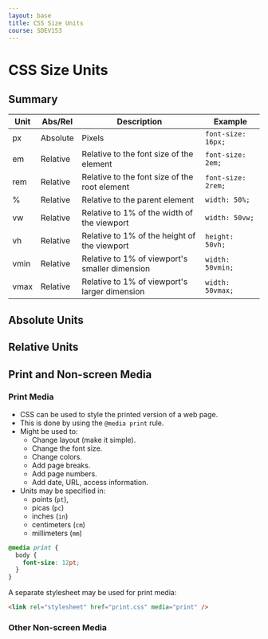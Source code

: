 ```yaml
---
layout: base
title: CSS Size Units
course: SDEV153
---
```


# CSS Size Units

## Summary

| Unit | Abs/Rel  | Description                                    | Example            |
| ---- | -------- | ---------------------------------------------- | ------------------ |
| px   | Absolute | Pixels                                         | `font-size: 16px;` |
| em   | Relative | Relative to the font size of the element       | `font-size: 2em;`  |
| rem  | Relative | Relative to the font size of the root element  | `font-size: 2rem;` |
| %    | Relative | Relative to the parent element                 | `width: 50%;`      |
| vw   | Relative | Relative to 1% of the width of the viewport    | `width: 50vw;`     |
| vh   | Relative | Relative to 1% of the height of the viewport   | `height: 50vh;`    |
| vmin | Relative | Relative to 1% of viewport's smaller dimension | `width: 50vmin;`   |
| vmax | Relative | Relative to 1% of viewport's larger dimension  | `width: 50vmax;`   |

## Absolute Units

## Relative Units

## Print and Non-screen Media

### Print Media

- CSS can be used to style the printed version of a web page.
- This is done by using the `@media print` rule.
- Might be used to:
  - Change layout (make it simple).
  - Change the font size.
  - Change colors.
  - Add page breaks.
  - Add page numbers.
  - Add date, URL, access information.
- Units may be specified in:
  - points (`pt`),
  - picas (`pc`)
  - inches (`in`)
  - centimeters (`cm`)
  - millimeters (`mm`)

```css
@media print {
  body {
    font-size: 12pt;
  }
}
```

A separate stylesheet may be used for print media:

```html
<link rel="stylesheet" href="print.css" media="print" />
```

### Other Non-screen Media

